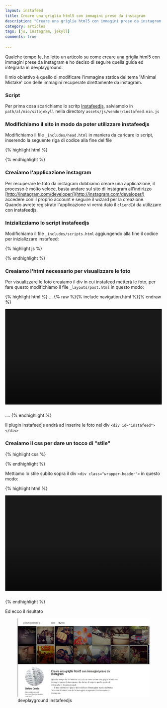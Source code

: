 ```yaml
---
layout: instafeed
title: Creare una griglia html5 con immagini prese da instagram
description: "Creare una griglia html5 con immagini prese da instagram grazie a instafeed.js e integrarla in jekyll per creare un header dinamico molto carino"
category: articles
tags: [js, instagram, jekyll]
comments: true

---
```


Qualche tempo fa, ho letto un [articolo](http://www.marchettidesign.net/2013/07/realizzare-una-griglia-in-html5-con-foto-e-info-richiamate-da-instagram/) su come creare una griglia html5 con immagini prese da instagram e ho deciso di seguire quella guida ed integrarla in devplayground.

Il mio obiettivo è quello di modificare l'immagine statica del tema 'Minimal Mistake' con delle immagini recuperate direttamente da instagram.

### Script 

Per prima cosa scarichiamo lo scritp [Instafeedjs](http://instafeedjs.com), salviamolo in `path/al/mio/sitojekyll` nella directory `assets/js/vendor/instafeed.min.js`

### Modifichiamo il sito in modo da poter utilizzare instafeedjs

Modifichiamo il file `_includes/head.html` in maniera da caricare lo script, inserendo la seguente riga di codice alla fine del file

{% highlight html %}
<script type="text/javascript" src="{{site.url}}/assets/js/vendor/instafeed.min.js"></script>
{% endhighlight %}

### Creaiamo l'applicazione instagram

Per recuperare le foto da instagram dobbiamo creare una applicazione, il processo è molto veloce, basta andare sul sito di instagram all'indirizzo [http://instagram.com/developer/](http://instagram.com/developer/) accedere con il proprio account e seguire il wizard per la creazione. Quando avrete registrato l'applicazione vi verrà dato il `cliendId` da utilizzare con instafeedjs.


### Inizializziamo lo script instafeedjs

Modifichiamo il file `_includes/scripts.html` aggiungendo alla fine il codice per inizializzare instafeed:

{% highlight js %}
<script type="text/javascript">
    var feed = new Instafeed({
    	get: 'tagged',
		tagName: 'picoftheday',
        clientId: 'il vostro client id',
        resolution: 'thumbnail',
        limit: 25
    });
    feed.run();
</script>
{% endhighlight %}

### Creaiamo l'html necessario per visualizzare le foto

Per visualizzare le foto creaiamo il div in cui instafeed metterà le foto, per fare questo modifichiamo il file `_layouts/post.html` in questo modo:

{% highlight html %}
...
{% raw %}{% include navigation.html %}{% endraw %}
<div class="wrapper-header">
    <div id="instafeed"></div>
    <div class="shadow"></div>
</div>

<div id="main" role="main" .... >
....
{% endhighlight %}

Il plugin instafeedjs andrà ad inserire le foto nel div `<div id="instafeed"></div>`

### Creaiamo il css per dare un tocco di "stile"

{% highlight css %}
<style type="text/css">
.wrapper-header {
	background: #2a2a2a;
	overflow: hidden;
	height: 307px;
	position: relative;
	border-bottom: 1px solid white;
	margin-bottom: 25px;
}

.wrapper-header #instafeed {
	width: 120%;
	height: 300px;
	position: absolute;
	z-index: 1;
}

.wrapper-header .shadow {
	position: absolute;
	z-index: 2;
	top: 0;
	bottom: 0;
	left: 0;
	right: 0;
	background: url('data:image/svg+xml;base64,PD94bWwgdmVyc2lvbj0iMS4wIiBlbmNvZGluZz0idXRmLTgi…gd2lkdGg9IjEwMCUiIGhlaWdodD0iMTAwJSIgZmlsbD0idXJsKCNncmFkKSIgLz48L3N2Zz4g');
	background: -webkit-gradient(linear, 50% 0%, 50% 100%, color-stop(50%, rgba(0,0,0,0.4)), color-stop(100%, rgba(0,0,0,0.8)));
	background: -webkit-linear-gradient(rgba(0,0,0,0.4) 50%,rgba(0,0,0,0.8) 100%);
	background: -moz-linear-gradient(rgba(0,0,0,0.4) 50%,rgba(0,0,0,0.8) 100%);
	background: -o-linear-gradient(rgba(0,0,0,0.4) 50%,rgba(0,0,0,0.8) 100%);
	background: linear-gradient(rgba(0,0,0,0.4) 50%,rgba(0,0,0,0.8) 100%);
}
</style>
{% endhighlight %}

Mettiamo lo stile subito sopra il div `<div class="wrapper-header">` in questo modo:

{% highlight html %}
<style type="text/css">
.wrapper-header {
	background: #2a2a2a;
	overflow: hidden;
	height: 307px;
	position: relative;
	border-bottom: 1px solid white;
	margin-bottom: 25px;
}

.wrapper-header #instafeed {
	width: 120%;
	height: 300px;
	position: absolute;
	z-index: 1;
}

.wrapper-header .shadow {
	position: absolute;
	z-index: 2;
	top: 0;
	bottom: 0;
	left: 0;
	right: 0;
	background: url('data:image/svg+xml;base64,PD94bWwgdmVyc2lvbj0iMS4wIiBlbmNvZGluZz0idXRmLTgi…gd2lkdGg9IjEwMCUiIGhlaWdodD0iMTAwJSIgZmlsbD0idXJsKCNncmFkKSIgLz48L3N2Zz4g');
	background: -webkit-gradient(linear, 50% 0%, 50% 100%, color-stop(50%, rgba(0,0,0,0.4)), color-stop(100%, rgba(0,0,0,0.8)));
	background: -webkit-linear-gradient(rgba(0,0,0,0.4) 50%,rgba(0,0,0,0.8) 100%);
	background: -moz-linear-gradient(rgba(0,0,0,0.4) 50%,rgba(0,0,0,0.8) 100%);
	background: -o-linear-gradient(rgba(0,0,0,0.4) 50%,rgba(0,0,0,0.8) 100%);
	background: linear-gradient(rgba(0,0,0,0.4) 50%,rgba(0,0,0,0.8) 100%);
}
</style>
<div class="wrapper-header">
    <div id="instafeed"></div>
    <div class="shadow"></div>
</div>
{% endhighlight %}

Ed ecco il risultato

<figure>
	<img src="/images/devplayground-instagram.png">
	<figcaption>devplayground instafeedjs</figcaption>
</figure>